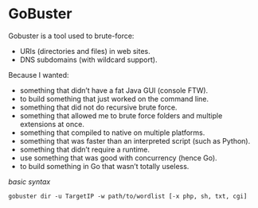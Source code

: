 # GoBuster

Gobuster is a tool used to brute-force:

  - URIs (directories and files) in web sites.
  - DNS subdomains (with wildcard support).

Because I wanted:

  - something that didn’t have a fat Java GUI (console FTW).
  - to build something that just worked on the command line.
  - something that did not do recursive brute force.
  - something that allowed me to brute force folders and multiple extensions at once.
  - something that compiled to native on multiple platforms.
  - something that was faster than an interpreted script (such as Python).
  - something that didn’t require a runtime.
  - use something that was good with concurrency (hence Go).
  - to build something in Go that wasn’t totally useless.

*basic syntax*
```
gobuster dir -u TargetIP -w path/to/wordlist [-x php, sh, txt, cgi]
```
